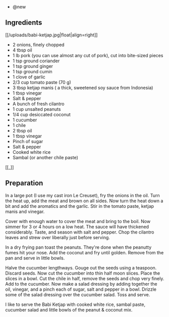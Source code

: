 - @new

## Ingredients

[[/uploads/babi-ketjap.jpg|float|align=right]]

-    2 onions, finely chopped
-    4 tbsp oil
-    1 lb pork (you can use almost any cut of pork), cut into bite-sized pieces
-    1 tsp ground coriander
-    1 tsp ground ginger
-    1 tsp ground cumin
-    1 clove of garlic
-    2/3 cup tomato paste (70 g)
-    3 tbsp ketjap manis ( a thick, sweetened soy sauce from Indonesia)
-    1 tbsp vinegar
-    Salt & pepper
-    A bunch of fresh cilantro
-    1 cup unsalted peanuts
-    1/4 cup desiccated coconut
-    1 cucumber
-    1 chile
-    2 tbsp oil
-    1 tbsp vinegar
-    Pinch of sugar
-    Salt & pepper
-    Cooked white rice
-    Sambal (or another chile paste)

[[_]]

## Preparation
In a large pot (I use my cast iron Le Creuset), fry the onions in the oil. Turn the heat up, add the meat and brown on all sides. Now turn the heat down a bit and add the aromatics and the garlic. Stir in the tomato paste, ketjap manis and vinegar.

Cover with enough water to cover the meat and bring to the boil. Now simmer for 3 or 4 hours on a low heat. The sauce will have thickened considerably. Taste, and season with salt and pepper. Chop the cilantro leaves and strew over liberally just before serving.

In a dry frying pan toast the peanuts. They're done when the peanutty fumes hit your nose. Add the coconut and fry until golden. Remove from the pan and serve in little bowls.

Halve the cucumber lengthways. Gouge out the seeds using a teaspoon. Discard seeds. Now cut the cucumber into thin half moon slices. Place the slices in a bowl. Cut the chile in half, remove the seeds and chop very finely. Add to the cucumber. Now make a salad dressing by adding together the oil, vinegar, and a pinch each of sugar, salt and pepper in a bowl. Drizzle some of the salad dressing over the cucumber salad. Toss and serve.

I like to serve the Babi Ketjap with cooked white rice, sambal paste, cucumber salad and little bowls of the peanut & coconut mix.
